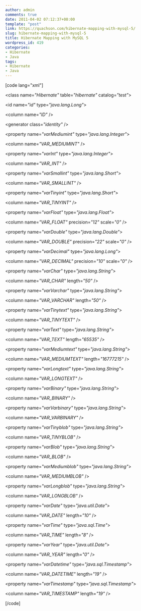 ```yaml
---
author: admin
comments: true
date: 2011-04-02 07:12:37+00:00
template: "post"
link: https://quachson.com/hibernate-mapping-with-mysql-5/
slug: hibernate-mapping-with-mysql-5
title: Hibernate Mapping with MySQL 5
wordpress_id: 419
categories:
- Hibernate
- Java
tags:
- Hibernate
- Java
---
```


[code lang="xml"]

<hibernate-mapping>

<class name=<em>"Hibernate"</em> table=<em>"hibernate"</em> catalog=<em>"test"</em>>

<id name=<em>"id"</em> type=<em>"java.lang.Long"</em>>

<column name=<em>"ID"</em> />

<generator class=<em>"identity"</em> />

</id>

<property name=<em>"varMediumint"</em> type=<em>"java.lang.Integer"</em>>

<column name=<em>"VAR_MEDIUMINT"</em> />

</property>

<property name=<em>"varInt"</em> type=<em>"java.lang.Integer"</em>>

<column name=<em>"VAR_INT"</em> />

</property>

<property name=<em>"varSmallint"</em> type=<em>"java.lang.Short"</em>>

<column name=<em>"VAR_SMALLINT"</em> />

</property>

<property name=<em>"varTinyint"</em> type=<em>"java.lang.Short"</em>>

<column name=<em>"VAR_TINYINT"</em> />

</property>

<property name=<em>"varFloat"</em> type=<em>"java.lang.Float"</em>>

<column name=<em>"VAR_FLOAT"</em> precision=<em>"12"</em> scale=<em>"0"</em> />

</property>

<property name=<em>"varDouble"</em> type=<em>"java.lang.Double"</em>>

<column name=<em>"VAR_DOUBLE"</em> precision=<em>"22"</em> scale=<em>"0"</em> />

</property>

<property name=<em>"varDecimal"</em> type=<em>"java.lang.Long"</em>>

<column name=<em>"VAR_DECIMAL"</em> precision=<em>"10"</em> scale=<em>"0"</em> />

</property>

<property name=<em>"varChar"</em> type=<em>"java.lang.String"</em>>

<column name=<em>"VAR_CHAR"</em> length=<em>"50"</em> />

</property>

<property name=<em>"varVarchar"</em> type=<em>"java.lang.String"</em>>

<column name=<em>"VAR_VARCHAR"</em> length=<em>"50"</em> />

</property>

<property name=<em>"varTinytext"</em> type=<em>"java.lang.String"</em>>

<column name=<em>"VAR_TINYTEXT"</em> />

</property>

<property name=<em>"varText"</em> type=<em>"java.lang.String"</em>>

<column name=<em>"VAR_TEXT"</em> length=<em>"65535"</em> />

</property>

<property name=<em>"varMediumtext"</em> type=<em>"java.lang.String"</em>>

<column name=<em>"VAR_MEDIUMTEXT"</em> length=<em>"16777215"</em> />

</property>

<property name=<em>"varLongtext"</em> type=<em>"java.lang.String"</em>>

<column name=<em>"VAR_LONGTEXT"</em> />

</property>

<property name=<em>"varBinary"</em> type=<em>"java.lang.String"</em>>

<column name=<em>"VAR_BINARY"</em> />

</property>

<property name=<em>"varVarbinary"</em> type=<em>"java.lang.String"</em>>

<column name=<em>"VAR_VARBINARY"</em> />

</property>

<property name=<em>"varTinyblob"</em> type=<em>"java.lang.String"</em>>

<column name=<em>"VAR_TINYBLOB"</em> />

</property>

<property name=<em>"varBlob"</em> type=<em>"java.lang.String"</em>>

<column name=<em>"VAR_BLOB"</em> />

</property>

<property name=<em>"varMediumblob"</em> type=<em>"java.lang.String"</em>>

<column name=<em>"VAR_MEDIUMBLOB"</em> />

</property>

<property name=<em>"varLongblob"</em> type=<em>"java.lang.String"</em>>

<column name=<em>"VAR_LONGBLOB"</em> />

</property>

<property name=<em>"varDate"</em> type=<em>"java.util.Date"</em>>

<column name=<em>"VAR_DATE"</em> length=<em>"10"</em> />

</property>

<property name=<em>"varTime"</em> type=<em>"java.sql.Time"</em>>

<column name=<em>"VAR_TIME"</em> length=<em>"8"</em> />

</property>

<property name=<em>"varYear"</em> type=<em>"java.util.Date"</em>>

<column name=<em>"VAR_YEAR"</em> length=<em>"0"</em> />

</property>

<property name=<em>"varDatetime"</em> type=<em>"java.sql.Timestamp"</em>>

<column name=<em>"VAR_DATETIME"</em> length=<em>"19"</em> />

</property>

<property name=<em>"varTimestamp"</em> type=<em>"java.sql.Timestamp"</em>>

<column name=<em>"VAR_TIMESTAMP"</em> length=<em>"19"</em> />

</property>

</class>

</hibernate-mapping>

[/code]
